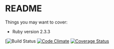 # README

Things you may want to cover:

* Ruby version 2.3.3

[![Build Status](https://codeship.com/projects/263479a0-ecda-0135-18ed-6e63804d6752/status?branch=master)
[![Code Climate](https://codeclimate.com/github/prophetsfall/confidence/badges/gpa.svg)](https://codeclimate.com/github/prophetsfall/confidence)
[![Coverage Status](https://coveralls.io/repos/github/prophetsfall/confidence/badge.svg?branch=master)](https://coveralls.io/github/prophetsfall/confidence?branch=master)
